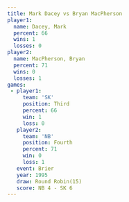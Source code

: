 ```yaml
---
title: Mark Dacey vs Bryan MacPherson
player1:                 
  name: Dacey, Mark      
  percent: 66            
  wins: 1                
  losses: 0              
player2:                 
  name: MacPherson, Bryan
  percent: 71            
  wins: 0                
  losses: 1              
games:
 - player1:         
     team: 'SK'     
     position: Third
     percent: 66    
     win: 1         
     loss: 0        
   player2:          
     team: 'NB'      
     position: Fourth
     percent: 71     
     win: 0          
     loss: 1         
   event: Brier         
   year: 1995           
   draw: Round Robin(15)
   score: NB 4 - SK 6   
---
```

